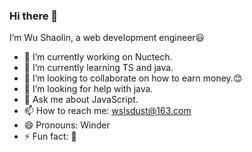 ### Hi there 👋
I’m Wu Shaolin, a web development engineer😃

- 🔭 I’m currently working on Nuctech.
- 🌱 I’m currently learning TS and java.
- 👯 I’m looking to collaborate on how to earn money.😊
- 🤔 I’m looking for help with java.
- 💬 Ask me about JavaScript.
- 📫 How to reach me: wslsdust@163.com
- 😄 Pronouns: Winder
- ⚡ Fun fact: 🏀
